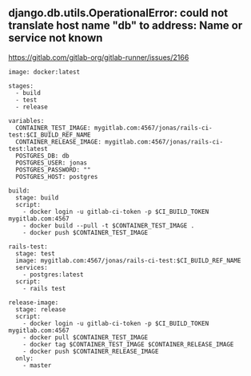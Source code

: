 ## django.db.utils.OperationalError: could not translate host name "db" to address: Name or service not known

https://gitlab.com/gitlab-org/gitlab-runner/issues/2166

```
image: docker:latest

stages:
  - build
  - test
  - release

variables:
  CONTAINER_TEST_IMAGE: mygitlab.com:4567/jonas/rails-ci-test:$CI_BUILD_REF_NAME
  CONTAINER_RELEASE_IMAGE: mygitlab.com:4567/jonas/rails-ci-test:latest
  POSTGRES_DB: db
  POSTGRES_USER: jonas
  POSTGRES_PASSWORD: ""
  POSTGRES_HOST: postgres

build:
  stage: build
  script:
    - docker login -u gitlab-ci-token -p $CI_BUILD_TOKEN mygitlab.com:4567
    - docker build --pull -t $CONTAINER_TEST_IMAGE .
    - docker push $CONTAINER_TEST_IMAGE

rails-test:
  stage: test
  image: mygitlab.com:4567/jonas/rails-ci-test:$CI_BUILD_REF_NAME
  services:
    - postgres:latest
  script:
    - rails test

release-image:
  stage: release
  script:
    - docker login -u gitlab-ci-token -p $CI_BUILD_TOKEN mygitlab.com:4567
    - docker pull $CONTAINER_TEST_IMAGE
    - docker tag $CONTAINER_TEST_IMAGE $CONTAINER_RELEASE_IMAGE
    - docker push $CONTAINER_RELEASE_IMAGE
  only:
    - master
```